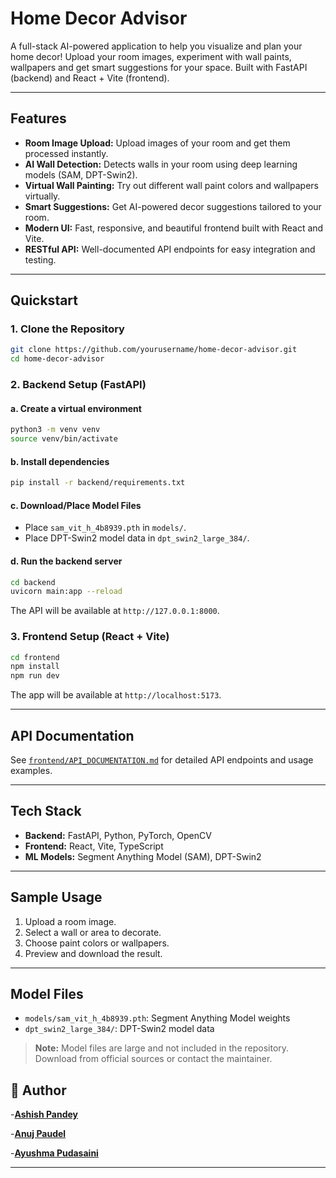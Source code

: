 # Home Decor Advisor

A full-stack AI-powered application to help you visualize and plan your home decor! Upload your room images, experiment with wall paints, wallpapers and get smart suggestions for your space. Built with FastAPI (backend) and React + Vite (frontend).

---

## Features

- **Room Image Upload:** Upload images of your room and get them processed instantly.
- **AI Wall Detection:** Detects walls in your room using deep learning models (SAM, DPT-Swin2).
- **Virtual Wall Painting:** Try out different wall paint colors and wallpapers virtually.
- **Smart Suggestions:** Get AI-powered decor suggestions tailored to your room.
- **Modern UI:** Fast, responsive, and beautiful frontend built with React and Vite.
- **RESTful API:** Well-documented API endpoints for easy integration and testing.


---

## Quickstart

### 1. Clone the Repository

```bash
git clone https://github.com/yourusername/home-decor-advisor.git
cd home-decor-advisor
```

### 2. Backend Setup (FastAPI)

#### a. Create a virtual environment

```bash
python3 -m venv venv
source venv/bin/activate
```

#### b. Install dependencies

```bash
pip install -r backend/requirements.txt
```

#### c. Download/Place Model Files

- Place `sam_vit_h_4b8939.pth` in `models/`.
- Place DPT-Swin2 model data in `dpt_swin2_large_384/`.

#### d. Run the backend server

```bash
cd backend
uvicorn main:app --reload
```

The API will be available at `http://127.0.0.1:8000`.

### 3. Frontend Setup (React + Vite)

```bash
cd frontend
npm install
npm run dev
```

The app will be available at `http://localhost:5173`.

---

## API Documentation

See [`frontend/API_DOCUMENTATION.md`](frontend/API_DOCUMENTATION.md) for detailed API endpoints and usage examples.

---

## Tech Stack

- **Backend:** FastAPI, Python, PyTorch, OpenCV
- **Frontend:** React, Vite, TypeScript
- **ML Models:** Segment Anything Model (SAM), DPT-Swin2

---

## Sample Usage

1. Upload a room image.
2. Select a wall or area to decorate.
3. Choose paint colors or wallpapers.
4. Preview and download the result.

---

## Model Files

- `models/sam_vit_h_4b8939.pth`: Segment Anything Model weights
- `dpt_swin2_large_384/`: DPT-Swin2 model data

> **Note:** Model files are large and not included in the repository. Download from official sources or contact the maintainer.



## 👤 Author

-[**Ashish Pandey**](https://github.com/Ashish-Pandey62)

-[**Anuj Paudel**](https://github.com/anujpaude1)

-[**Ayushma Pudasaini**](https://github.com/ayushma18)


---

